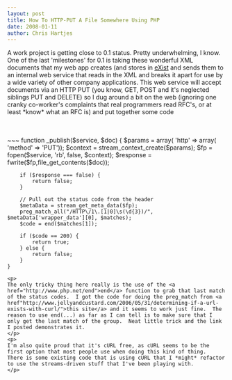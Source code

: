 ```yaml
--- 
layout: post
title: How To HTTP-PUT A File Somewhere Using PHP
date: 2008-01-11
author: Chris Hartjes
---
```

<p>
A work project is getting close to 0.1 status.  Pretty underwhelming, I know.  One of the last 'milestones' for 0.1 is taking these wonderful XML documents that my web app creates (and stores in <a href='http://www.exist-db.org/'>eXist</a> and sends them to an internal web service that reads in the XML and breaks it apart for use by a wide variety of other company applications.  This web service will accept documents via an HTTP PUT (you know, GET, POST and it's neglected siblings PUT and DELETE) so I dug around a bit on the web (ignoring one cranky co-worker's complaints that real programmers read RFC's, or at least *know* what an RFC is) and put together some code</p>
<br /><br />
~~~
	function _publish($service, $doc) {
		$params = array(
			'http' => array(
				'method' => 'PUT'));
		$context = stream_context_create($params);
		$fp = fopen($service, 'rb', false, $context);
		$response = fwrite($fp,file_get_contents($doc));
		
		if ($response === false) {
			return false;
		}

		// Pull out the status code from the header
		$metaData = stream_get_meta_data($fp);
		preg_match_all("/HTTP\/1\.[1|0]\s(\d{3})/", $metaData['wrapper_data'][0], $matches);
		$code = end($matches[1]);

		if ($code == 200) {
			return true;
		} else {
			return false;
		}
	}
~~~
<p>
The only tricky thing here really is the use of the <a href="http://www.php.net/end">end</a> function to grab that last match of the status codes.  I got the code for doing the preg_match from <a href"http://www.jellyandcustard.com/2006/05/31/determining-if-a-url-exists-with-curl/">this site</a> and it seems to work just fine.  The reason to use end(...) as far as I can tell is to make sure that I only get the last match of the group.  Neat little trick and the link I posted demonstrates it.
</p>
<p>
I'm also quite proud that it's cURL free, as cURL seems to be the first option that most people use when doing this kind of thing.  There is some existing code that is using cURL that I *might* refactor to use the streams-driven stuff that I've been playing with.
</p>
